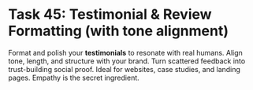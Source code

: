 # Task 45: Testimonial & Review Formatting (with tone alignment)

Format and polish your **testimonials** to resonate with real humans. Align tone, length, and structure with your brand. Turn scattered feedback into trust-building social proof. Ideal for websites, case studies, and landing pages. Empathy is the secret ingredient.
